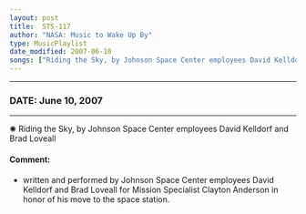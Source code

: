 ```yaml
---
layout: post
title:  STS-117
author: "NASA: Music to Wake Up By"
type: MusicPlaylist
date_modified: 2007-06-10
songs: ["Riding the Sky, by Johnson Space Center employees David Kelldorf and Brad Loveall"]
---
```


----
### DATE: June 10, 2007
----
✺ Riding the Sky, by Johnson Space Center employees David Kelldorf and Brad Loveall

#### Comment:
* written and performed by Johnson Space Center employees David Kelldorf and Brad Loveall for Mission Specialist Clayton Anderson in honor of his move to the space station.



<br/>
<center>
	<a target="_blank"
	   href="https://twitter.com/intent/tweet?hashtags=Space,NASA,Playlist,NASAWakeupCalls,SpaceProgram&text={{ page.author}}, '{{ page.songs.first }}' {{ page.title }}, {{ page.date | date: '%B %d, %Y' }}. {{ site.url }}{{ page.url }}&via=nasawakeupcalls"><i class="fab fa-twitter" alt="Tweet this page" style="font-size: 1.3em;"></i></a>
	&nbsp; 	<i class="fas fa-user-astronaut" style="font-size: 1.5em;"></i> &nbsp;
    <a type="amzn" search="'Riding the Sky, by Johnson Space Center employees David Kelldorf and Brad Loveall'" category="popular music">
    <i class="fab fa-amazon" style="font-size: 1.3em;"></i></a>
</center>
